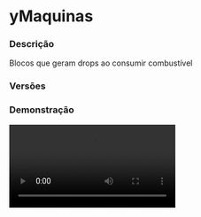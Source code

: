 # yMaquinas
<secondary-label ref="rankup"/>

### Descrição
Blocos que geram drops ao consumir combustível

### Versões
<secondary-label ref="1.8"/>
<secondary-label ref="1.9"/>
<secondary-label ref="1.10"/>
<secondary-label ref="1.11"/>
<secondary-label ref="1.12"/>
<secondary-label ref="1.13"/>
<secondary-label ref="1.14"/>
<secondary-label ref="1.15"/>
<secondary-label ref="1.16"/>
<secondary-label ref="1.17"/>
<secondary-label ref="1.18"/>
<secondary-label ref="1.19"/>
<secondary-label ref="1.20"/>

### Demonstração
<video src="//www.youtube.com/watch?v=vTKsVokRwi4"/>


<chapter title="Comandos" id="commands" collapsible="true">
<code-block lang="plain text">/maquinas - Abre a loja de máquinas
/maquinas top - Abre o menu de top
/maquinas help - Envia a mensagem de ajuda
/maquinas booster - Vê o tempo restante do booster
/maquinas lista - Mostra a lista de máquinas disponíveis
/maquinas give - Dá máquinas para um jogador
/maquinas givebooster - Dá boosters para um jogador
/maquinas reload - Recarrega as configurações
/combustiveis - Abre a loja de combustíveis
/combustiveis help - Envia a mensagem de ajuda
/combustiveis lista - Mostra a lista de combustíveis disponíveis
/combustiveis give - Dá combustíveis para um jogador
/limite - Mostra o seu limite
/limite [player] - Mostra o limite de outro jogador
/limite help - Envia a mensagem de ajuda
/limite top - Abre o menu do top limite
/limite enviar - Envia limite para outro jogador
/limite give - Dá limite em item para um jogador
/limite remove - Remove limite de um jogador
/limite add - Adiciona limite para um jogador
/limite set - Seta o limite de um jogador</code-block>
</chapter>

<chapter title="Permissões" id="permissions" collapsible="true">
<code-block lang="plain text">ymaquinas.admin - Permissão para ser reconhecido como admin
ymaquinas.maquina.usar - Permissão para o /maquina e /maquina top
ymaquinas.maquina.booster - Permissão para o /maquina booster
ymaquinas.multiplicador.[quantia] - Permissão para ter uma x quantia de multiplicador
ymaquinas.maquina.give - Permissão para o /maquina give
ymaquinas.maquina.givebooster - Permissão para o /maquina givebooster
ymaquinas.maquina.lista - Permissão para o /maquina lista
ymaquinas.maquina.reload - Permissão para o /maquina reload
ymaquinas.combustivel.usar - Permissão para o /combustivel
ymaquinas.combustivel.give - Permissão para o /combustivel give
ymaquinas.combustivel.lista - Permissão para o /combustivel lista
ymaquinas.limite.usar - Permissão para o /limite
ymaquinas.limite.outros - Permissão para o /limite [player]
ymaquinas.limite.enviar - Permissão para o /limite enviar
ymaquinas.limite.set - Permissão para o /limite set
ymaquinas.limite.add - Permissão para o /limite add
ymaquinas.limite.remove - Permissão para o /limite remove
ymaquinas.limite.give - Permissão para o /limite give
ymaquinas.limite.remove - Permissão para o /limite remove
ymaquinas.place.bypass - Permissão para colocar todas as máquinas</code-block>
</chapter>

## Placeholders
<primary-label ref="placeholders"/>

Aqui estão as placeholders disponíveis para utilização com este plugin. Consulte-as para entender como utilizá-las corretamente.

<code-block lang="plain text" ignore-vars="true">
%ymaquinas_limite% - Retorna o limite do jogador formatado (1K, 1M, 1T...)
%ymaquinas_limite_raw% - Retorna o limite do jogador sem formatar (1000.0, 100.0, 10000.0...)
</code-block>

## API
<primary-label ref="api"/>

Configure nossa API para aproveitar todos os recursos oferecidos pelo plugin. Siga as instruções para garantir uma integração bem-sucedida.

<code-block lang="java">
public static MaquinaAPIHolder getAPI() {
    try {
        RegisteredServiceProvider&lt;MaquinaAPIHolder> rsp = Bukkit.getServer().getServicesManager()
            .getRegistration(MaquinaAPIHolder.class);
        return rsp == null ? null : rsp.getProvider();
    } catch (Throwable var1) {
        return null;
    }
}
</code-block>

## Erros comuns
<primary-label ref="errors"/>

Antes de configurar o plugin, revise os pontos listados aqui para evitar problemas frequentes durante a configuração.

<seealso style="cards">
    <category ref="wrs">
        <a href="yplugins.md"></a>        <a href="https://ystoreplugins.com.br/plugins/detalhes/86-yMaquinas">Site do plugin yMaquinas</a>
    </category>
</seealso>